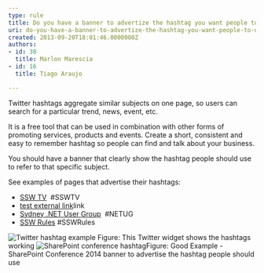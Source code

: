 ```yaml
---
type: rule
title: Do you have a banner to advertize the hashtag you want people to use?
uri: do-you-have-a-banner-to-advertize-the-hashtag-you-want-people-to-use
created: 2013-09-20T18:01:46.0000000Z
authors:
- id: 30
  title: Marlon Marescia
- id: 16
  title: Tiago Araujo

---
```


 Twitter hashtags aggregate similar subjects on one page, so users can search for a particular trend, news, event, etc. 

It is a free tool that can be used in combination with other forms of promoting services, products and events. Create a short, consistent and easy to remember hashtag so people can find and talk about your business.​
 
You should have a banner that clearly show the hashtag people should use to refer to that specific subject.

See examples of pages that advertise their hashtags:

- [SSW TV](http&#58;//tv.ssw.com/)  #SSWTV
- ​[test external link](http&#58;//www.ssw.com.au/)link
- [Sydney .NET User Group](http&#58;//www.ssw.com.au/ssw/NETUG/Sydney.aspx)  #NETUG
- [SSW Rules](/) #SSWRules

 ![Twitter hashtag example](/Communication/RulesToBetterSocialNetworking/PublishingImages/hashtag-twitter.jpg) Figure: This Twitter widget shows the hashtags working ![SharePoint conference hashtag](/Communication/RulesToBetterSocialNetworking/PublishingImages/sharepoint-conference-hashtag.jpg)Figure: Good Example - SharePoint Conference 2014 banner to advertise the hashtag people should use
